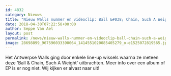 ```yaml
---
id: 4832
category: Nieuws
title: "Nieuw Walls nummer en videoclip: Ball &#038; Chain, Such A Weight"
date: 2018-04-30T07:22:58+00:00
author: Seppe Van Ael
layout: post
permalink: /news/nieuw-walls-nummer-en-videoclip-ball-chain-such-a-weight/
image: 28698899_967596033390064_1414551020085405279_o-e1525072819565.jpg
---
```

Het Antwerpse Walls ging door enkele line-up wissels waarna ze meteen deze 'Ball & Chain, Such A Weight' uitbrachten. Meer info over een album of EP is er nog niet. Wij kijken er alvast naar uit!

&nbsp;